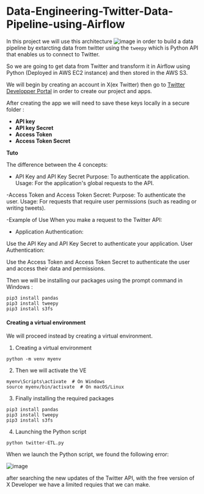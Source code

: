# Data-Engineering-Twitter-Data-Pipeline-using-Airflow

In this project we will use this architecture ![image](https://github.com/Highashikata/Data-Engineering-Twitter-Data-Pipeline-using-Airflow/assets/96960411/3e42197d-bef8-468d-b4e7-6ccc1af9497c)
in order to build a data pipeline by extarcting data from twitter using the ```tweepy``` which is Python API that enables us to connect to Twitter.

So we are going to get data from Twitter and transform it in Airflow using Python (Deployed in AWS EC2 instance) and then stored in the AWS S3.

We will begin by creating an account in X(ex Twitter) then go to [Twitter Developper Portal](https://developer.x.com/en/portal/dashboard)
in order to create our project and apps.

After creating the app we will need to save these keys locally in a secure folder :
- **API key**
- **API key Secret**
- **Access Token**
- **Access Token Secret**

**Tuto**

The difference between the 4 concepts:
- API Key and API Key Secret
  Purpose: To authenticate the application.
  Usage: For the application's global requests to the API.

-Access Token and Access Token Secret:
  Purpose: To authenticate the user.
  Usage: For requests that require user permissions (such as reading or writing tweets).

-Example of Use
When you make a request to the Twitter API:

- Application Authentication:

Use the API Key and API Key Secret to authenticate your application.
User Authentication:

Use the Access Token and Access Token Secret to authenticate the user and access their data and permissions.


Then we will be installing our packages using the prompt command in Windows :

```
pip3 install pandas
pip3 install tweepy
pip3 install s3fs
```

#### Creating a virtual environment 

We will proceed instead by creating a virtual environment.

1. Creating a virtual environment
```
python -m venv myenv
```
2. Then we will activate the VE
```
myenv\Scripts\activate  # On Windows
source myenv/bin/activate  # On macOS/Linux
```

3. Finally installing the required packages
```
pip3 install pandas
pip3 install tweepy
pip3 install s3fs
```

4. Launching the Python script
```
python twitter-ETL.py
```


When we launch the Python script, we found the following error:

![image](https://github.com/Highashikata/Data-Engineering-Twitter-Data-Pipeline-using-Airflow/assets/96960411/d7222082-9d10-4484-a9f3-17c2bc62658f)

after searching the new updates of the Twitter API, with the free version of X Developer we have a limited requies that we can make.




